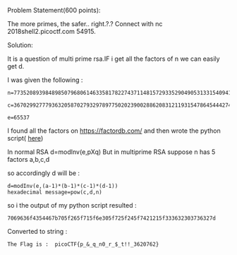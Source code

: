 Problem Statement(600 points):

The more primes, the safer.. right.?.? Connect with nc 2018shell2.picoctf.com 54915.

Solution:

It is a question of multi prime rsa.IF i get all the factors of n we can easily get d.

I was given the following :

	
	n=7735208939848985079680614633581782274371148157293352904905313315409418467322726702848189532721490121708517697848255948254656192793679424796954743649810878292688507385952920229483776389922650388739975072587660866986603080986980359219525111589659191172937047869008331982383695605801970189336227832715706317

	c=3670299277793632058702793297897750202390028862083121193154786454442747778012608037319074059849513143614838290370386310449245926313963594388615873818138122198638842317775671383243272790384729363089911073734180421303462368643415811401399803824480651005886180614400113872470469554939994288906399951020543977

	e=65537

I found all the factors on https://factordb.com/ and then wrote the python script( <a href="https://github.com/d4rkvaibhav/PICOCTF-2018/blob/master/Cryptography/Super%20Safe%20RSA%203/super3.py">here</a>)

In normal RSA d=modInv(e,pXq)
But in multiprime RSA suppose n has 5 factors a,b,c,d

so accordingly d will be :
	
	d=modInv(e,(a-1)*(b-1)*(c-1)*(d-1))
	hexadecimal message=pow(c,d,n)

so i the output of my python script resulted :

	7069636f4354467b705f265f715f6e305f725f245f7421215f333632303736327d

Converted to string : 

	The Flag is :  picoCTF{p_&_q_n0_r_$_t!!_3620762}
